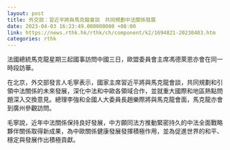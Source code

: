 ```yaml
---
layout: post
title: 外交部：習近平將與馬克龍會談　共同規劃中法關係發展
date: 2023-04-03 16:23:49.000000000 +08:00
link: https://news.rthk.hk/rthk/ch/component/k2/1694821-20230403.htm
categories: rthk
---
```


法國總統馬克龍星期三起國事訪問中國三日，歐盟委員會主席馮德萊恩亦會在同一時段訪華。

在北京，外交部發言人毛寧表示，國家主席習近平將與馬克龍會談，共同規劃和引領中法關係的未來發展，深化中法和中歐各領域合作，並就重大國際和地區熱點問題深入交換意見。總理李強和全國人大委員長趙樂際將與馬克龍會面，馬克龍亦會到廣州參觀訪問。

毛寧說，近年中法關係保持良好發展，中方願同法方推動緊密持久的中法全面戰略夥伴關係取得新成果，為中歐關係健康發展發揮積極作用，並為促進世界的和平、穩定與發展作出積極貢獻。
